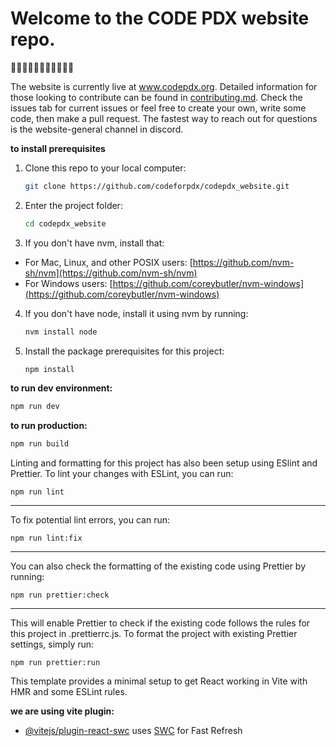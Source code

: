 # Welcome to the CODE PDX website repo.

👋👋🏿👋🏽👋🏻👋🏾👋🏼

The website is currently live at www.codepdx.org. Detailed information for those looking to contribute can be found in [contributing.md](./contributing.md). Check the issues tab for current issues or feel free to create your own, write some code, then make a pull request. The fastest way to reach out for questions is the website-general channel in discord. 


**to install prerequisites**

 1. Clone this repo to your local computer:
    ```bash
    git clone https://github.com/codeforpdx/codepdx_website.git
    ```
2. Enter the project folder:
    ```bash
    cd codepdx_website
    ``` 
3. If you don't have nvm, install that:

- For Mac, Linux, and other POSIX users: [https://github.com/nvm-sh/nvm](https://github.com/nvm-sh/nvm)
- For Windows users: [https://github.com/coreybutler/nvm-windows](https://github.com/coreybutler/nvm-windows)

4. If you don't have node, install it using nvm by running:
   ```bash
   nvm install node
   ```
5. Install the package prerequisites for this project:
   ```bash
   npm install
   ```

**to run dev environment:**

```bash
npm run dev
```

**to run production:**

```bash
npm run build
```

Linting and formatting for this project has also been setup using ESlint and Prettier. To lint your changes with ESLint, you can run:

```shell
npm run lint
```

---

To fix potential lint errors, you can run:

```shell
npm run lint:fix
```

---

You can also check the formatting of the existing code using Prettier by running:

```shell
npm run prettier:check
```

---

This will enable Prettier to check if the existing code follows the rules for this project in .prettierrc.js. To format the project with existing Prettier settings, simply run:

```shell
npm run prettier:run
```

This template provides a minimal setup to get React working in Vite with HMR and some ESLint rules.

**we are using vite plugin:**

- [@vitejs/plugin-react-swc](https://github.com/vitejs/vite-plugin-react-swc) uses [SWC](https://swc.rs/) for Fast Refresh

<!--
    we aren't using this right now
- [@vitejs/plugin-react](https://github.com/vitejs/vite-plugin-react/blob/main/packages/plugin-react/README.md) uses [Babel](https://babeljs.io/) for Fast Refresh
- -->
